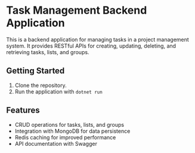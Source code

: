 # Task Management Backend Application

This is a backend application for managing tasks in a project management system. It provides RESTful APIs for creating, updating, deleting, and retrieving tasks, lists, and groups.

## Getting Started

1. Clone the repository.
2. Run the application with `dotnet run`

## Features

- CRUD operations for tasks, lists, and groups
- Integration with MongoDB for data persistence
- Redis caching for improved performance
- API documentation with Swagger
